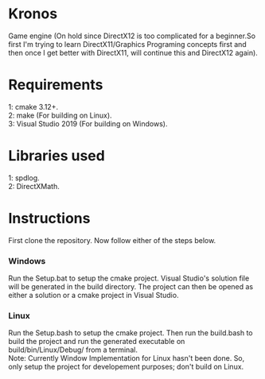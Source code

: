 # Kronos
Game engine (On hold since DirectX12 is too complicated for a beginner.So first I'm trying to learn DirectX11/Graphics Programing concepts first and then once I get better with DirectX11, will continue this and DirectX12 again).

# Requirements
1: cmake 3.12+.\
2: make (For building on Linux).\
3: Visual Studio 2019 (For building on Windows).

# Libraries used
1: spdlog.\
2: DirectXMath.

# Instructions
First clone the repository. Now follow either of the steps below.

### Windows
Run the Setup.bat to setup the cmake project. Visual Studio's solution file will be generated in the build directory. The project can then be opened as either a solution or a cmake project in Visual Studio.
	
### Linux
Run the Setup.bash to setup the cmake project. Then run the build.bash to build the project and run the generated executable on build/bin/Linux/Debug/ from a terminal.\
Note: Currently Window Implementation for Linux hasn't been done. So, only setup the project for developement purposes; don't build on Linux.
